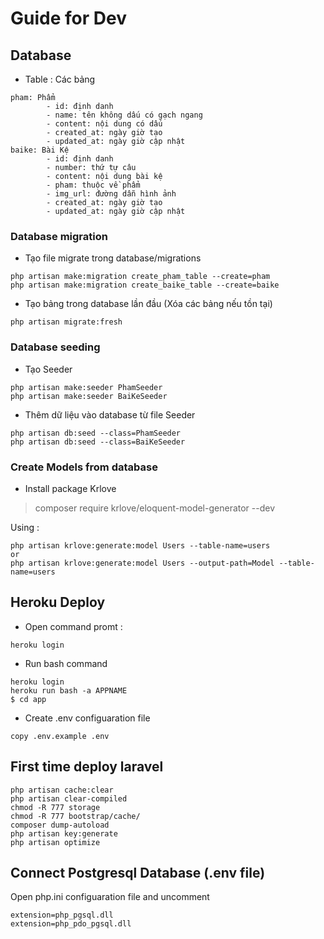 # Guide for Dev
## Database 
- Table : Các bảng
~~~~
pham: Phẩm
        - id: định danh
        - name: tên không dấu có gạch ngang
        - content: nội dung có dấu
        - created_at: ngày giờ tạo
        - updated_at: ngày giờ cập nhật
baike: Bài Kệ 
        - id: định danh
        - number: thứ tự câu 
        - content: nội dung bài kệ
        - pham: thuộc về phẩm
        - img_url: đường dẫn hình ảnh
        - created_at: ngày giờ tạo
        - updated_at: ngày giờ cập nhật
~~~~
### Database migration
- Tạo file migrate trong database/migrations
~~~~
php artisan make:migration create_pham_table --create=pham
php artisan make:migration create_baike_table --create=baike
~~~~
- Tạo bảng trong database lần đầu (Xóa các bảng nếu tồn tại)
~~~~
php artisan migrate:fresh
~~~~
### Database seeding
- Tạo Seeder
~~~~
php artisan make:seeder PhamSeeder
php artisan make:seeder BaiKeSeeder
~~~~
- Thêm dữ liệu vào database từ file Seeder
~~~~
php artisan db:seed --class=PhamSeeder
php artisan db:seed --class=BaiKeSeeder
~~~~
### Create Models from database
- Install package Krlove

> composer require krlove/eloquent-model-generator --dev

Using : 
~~~~
php artisan krlove:generate:model Users --table-name=users
or
php artisan krlove:generate:model Users --output-path=Model --table-name=users
~~~~

## Heroku Deploy

- Open command promt :
~~~~
heroku login
~~~~
- Run bash command
~~~~
heroku login
heroku run bash -a APPNAME
$ cd app
~~~~
- Create .env configuaration file 
~~~~
copy .env.example .env
~~~~
## First time deploy laravel 
~~~~
php artisan cache:clear
php artisan clear-compiled
chmod -R 777 storage
chmod -R 777 bootstrap/cache/
composer dump-autoload
php artisan key:generate
php artisan optimize
~~~~
## Connect Postgresql Database (.env file)
Open php.ini configuaration file and uncomment 
~~~~
extension=php_pgsql.dll
extension=php_pdo_pgsql.dll
~~~~